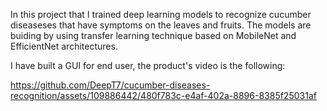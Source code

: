 In this project that I trained deep learning models to recognize cucumber diseaseses that have symptoms on the leaves and fruits. The models are buiding by using transfer learning technique based on MobileNet and EfficientNet architectures.

I have built a GUI for end user, the product's video is the following: 

https://github.com/DeepT7/cucumber-diseases-recognition/assets/109886442/480f783c-e4af-402a-8896-8385f25031af
